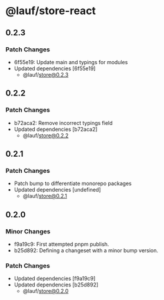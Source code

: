 # @lauf/store-react

## 0.2.3

### Patch Changes

- 6f55e19: Update main and typings for modules
- Updated dependencies [6f55e19]
  - @lauf/store@0.2.3

## 0.2.2

### Patch Changes

- b72aca2: Remove incorrect typings field
- Updated dependencies [b72aca2]
  - @lauf/store@0.2.2

## 0.2.1

### Patch Changes

- Patch bump to differentiate monorepo packages
- Updated dependencies [undefined]
  - @lauf/store@0.2.1

## 0.2.0

### Minor Changes

- f9a19c9: First attempted pnpm publish.
- b25d892: Defining a changeset with a minor bump version.

### Patch Changes

- Updated dependencies [f9a19c9]
- Updated dependencies [b25d892]
  - @lauf/store@0.2.0
